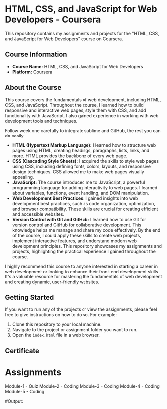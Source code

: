 # HTML, CSS, and JavaScript for Web Developers - Coursera

This repository contains my assignments and projects for the "HTML, CSS, and JavaScript for Web Developers" course on Coursera.

## Course Information

- **Course Name:** HTML, CSS, and JavaScript for Web Developers
- **Platform:** Coursera

 ## About the Course

This course covers the fundamentals of web development, including HTML, CSS, and JavaScript. Throughout the course, I learned how to build responsive and interactive web pages, style them with CSS, and add functionality with JavaScript. I also gained experience in working with web development tools and techniques.

Follow week one carefully to integrate sublime and GitHub, the rest you can do easily 

- **HTML (Hypertext Markup Language):** I learned how to structure web pages using HTML, creating headings, paragraphs, lists, links, and more. HTML provides the backbone of every web page.
- **CSS (Cascading Style Sheets):** I acquired the skills to style web pages using CSS, including defining fonts, colors, layouts, and responsive design techniques. CSS allowed me to make web pages visually appealing.
- **JavaScript:** The course introduced me to JavaScript, a powerful programming language for adding interactivity to web pages. I learned about variables, functions, event handling, and DOM manipulation.
- **Web Development Best Practices:** I gained insights into web development best practices, such as code organization, optimization, and browser compatibility. These skills are crucial for creating efficient and accessible websites.
- **Version Control with Git and GitHub:** I learned how to use Git for version control and GitHub for collaborative development. This knowledge helps me manage and share my code effectively.
By the end of the course, I could apply these skills to create web projects, implement interactive features, and understand modern web development principles. This repository showcases my assignments and projects, highlighting the practical experience I gained throughout the course.

I highly recommend this course to anyone interested in starting a career in web development or looking to enhance their front-end development skills. It's a valuable resource for mastering the fundamentals of web development and creating dynamic, user-friendly websites.


## Getting Started

If you want to run any of the projects or view the assignments, please feel free to give instructions on how to do so. For example:

1. Clone this repository to your local machine.
2. Navigate to the project or assignment folder you want to run.
3. Open the `index.html` file in a web browser.

## Certificate




# Assignments
Module-1 - Quiz
Module-2 - Coding
Module-3 - Coding
Module-4 - Coding
Module-5 - Coding



#Output:


